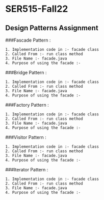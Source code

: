 # SER515-Fall22

## Design Patterns Assignment

###Fascade Pattern : 

    1. Implementation code in :- facade class
    2. Called From :- run class method 
    3. File Name :- facade.java
    4. Purpose of using the facade :- 
    
###Bridge Pattern : 

    1. Implementation code in :- facade class
    2. Called From :- run class method 
    3. File Name :- facade.java
    4. Purpose of using the facade :- 

###Factory Pattern : 

    1. Implementation code in :- facade class
    2. Called From :- run class method 
    3. File Name :- facade.java
    4. Purpose of using the facade :-

###Visitor Pattern : 

    1. Implementation code in :- facade class
    2. Called From :- run class method 
    3. File Name :- facade.java
    4. Purpose of using the facade :- 

###Iterator Pattern : 

    1. Implementation code in :- facade class
    2. Called From :- run class method 
    3. File Name :- facade.java
    4. Purpose of using the facade :- 
